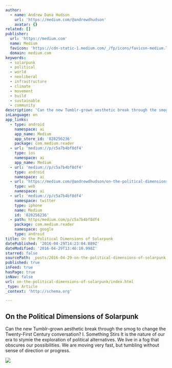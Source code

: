 ```yaml
---
author:
  - name: Andrew Dana Hudson
    url: 'https://medium.com/@andrewdhudson'
    avatar: {}
related: []
publisher:
  url: 'https://medium.com'
  name: Medium
  favicon: 'https://cdn-static-1.medium.com/_/fp/icons/favicon-medium.TAS6uQ-Y7kcKgi0xjcYHXw.ico'
  domain: medium.com
keywords:
  - solarpunk
  - political
  - world
  - neoliberal
  - infrastructure
  - climate
  - movement
  - build
  - sustainable
  - community
description: 'Can the new Tumblr-grown aesthetic break through the smog to change the Twenty-First Century conversation? I. Something Stirs It is the nature of our era to stymie the exploration of political alternatives. We live in a fog that obscures our possibilities. We are moving very fast, but tumbling without sense of direction or progress.'
inLanguage: en
app_links:
  - type: android
    namespace: ai
    app_name: Medium
    app_store_id: '828256236'
    package: com.medium.reader
  - url: 'medium://p/c5a7b4bf8df4'
    type: ios
    namespace: ai
    app_name: Medium
  - url: 'medium://p/c5a7b4bf8df4'
    type: android
    namespace: ai
  - url: 'https://medium.com/@andrewdhudson/on-the-political-dimensions-of-solarpunk-c5a7b4bf8df4'
    type: web
    namespace: ai
  - url: 'medium://p/c5a7b4bf8df4'
    namespace: twitter
    type: iphone
    name: Medium
    id: '828256236'
  - path: https/medium.com/p/c5a7b4bf8df4
    package: com.medium.reader
    namespace: google
    type: android
title: On the Political Dimensions of Solarpunk
datePublished: '2016-04-29T14:23:04.889Z'
dateModified: '2016-04-29T13:46:10.998Z'
starred: false
sourcePath: _posts/2016-04-29-on-the-political-dimensions-of-solarpunk.md
published: true
inFeed: true
hasPage: true
inNav: false
url: on-the-political-dimensions-of-solarpunk/index.html
_type: Article
_context: 'http://schema.org'

---
```

<article style=""><h1>On the Political Dimensions of Solarpunk</h1><p>Can the new Tumblr-grown aesthetic break through the smog to change the Twenty-First Century conversation? I. Something Stirs It is the nature of our era to stymie the exploration of political alternatives. We live in a fog that obscures our possibilities. We are moving very fast, but tumbling without sense of direction or progress.</p><img src="https://cdn-images-1.medium.com/max/1200/1*LORRgjX9DCW3_h4RCY6JIQ.jpeg" /></article>